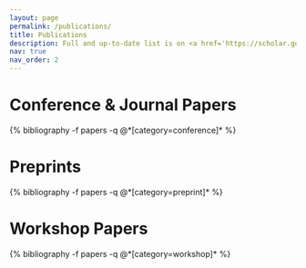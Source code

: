 ```yaml
---
layout: page
permalink: /publications/
title: Publications
description: Full and up-to-date list is on <a href='https://scholar.google.com/citations?user=8N04pBgAAAAJ'>Google Scholar</a>. * denotes equal contribution.
nav: true
nav_order: 2
---
```


<!-- _pages/publications.md -->
<div class="publications">
<!-- * denotes equal contribution -->
<!-- <h1> preprints </h1> -->


<h1> Conference & Journal Papers </h1>
{% bibliography -f papers -q @*[category=conference]* %}

<h1> Preprints </h1>
{% bibliography -f papers -q @*[category=preprint]* %}

<h1> Workshop Papers </h1>
{% bibliography -f papers -q @*[category=workshop]* %}

</div>
